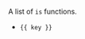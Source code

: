A list of `is` functions.

<script setup lang="ts">
import { createTest } from './createTest'

const funcs = Object.keys(createTest()).sort()
</script>

<ul>
  <li v-for="key in funcs" :key>
    <code>{{ key }}</code>
  </li>
</ul>
